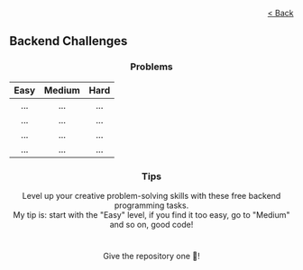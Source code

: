 <p align="right">
  <a href="../../../README.md">< Back</a>
</p>

<h2>Backend Challenges</h2>

<h3 align="center">Problems</h3>

<div align="center">

| Easy 	| Medium 	| Hard 	|
|:---:	|:---:	|:---:	|
| ...	| ... 	| ... 	|
| ... 	| ... 	| ... 	|
| ... 	| ... 	| ... 	|
| ... 	| ... 	| ... 	|

</div>

<h3 align="center">Tips</h3>

<p align="center">Level up your creative problem-solving skills with these free backend programming tasks.
<br>
My tip is: start with the "Easy" level, if you find it too easy, go to "Medium" and so on, good code!</p>

#

<p align="center">Give the repository one 🌟!<p>
